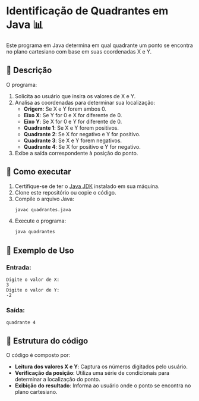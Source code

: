 # Identificação de Quadrantes em Java 📊

Este programa em Java determina em qual quadrante um ponto se encontra no plano cartesiano com base em suas coordenadas X e Y.

## 📝 Descrição

O programa:

1. Solicita ao usuário que insira os valores de X e Y.
2. Analisa as coordenadas para determinar sua localização:
   - **Origem**: Se X e Y forem ambos 0.
   - **Eixo X**: Se Y for 0 e X for diferente de 0.
   - **Eixo Y**: Se X for 0 e Y for diferente de 0.
   - **Quadrante 1**: Se X e Y forem positivos.
   - **Quadrante 2**: Se X for negativo e Y for positivo.
   - **Quadrante 3**: Se X e Y forem negativos.
   - **Quadrante 4**: Se X for positivo e Y for negativo.
3. Exibe a saída correspondente à posição do ponto.

## 🚀 Como executar

1. Certifique-se de ter o [Java JDK](https://www.oracle.com/java/technologies/javase-downloads.html) instalado em sua máquina.
2. Clone este repositório ou copie o código.
3. Compile o arquivo Java:
   ```bash
   javac quadrantes.java
   ```
4. Execute o programa:
   ```bash
   java quadrantes
   ```

## 📌 Exemplo de Uso

### Entrada:

```
Digite o valor de X: 
3
Digite o valor de Y: 
-2
```

### Saída:

```
quadrante 4
```

## 📂 Estrutura do código

O código é composto por:

- **Leitura dos valores X e Y**: Captura os números digitados pelo usuário.
- **Verificação da posição**: Utiliza uma série de condicionais para determinar a localização do ponto.
- **Exibição do resultado**: Informa ao usuário onde o ponto se encontra no plano cartesiano.


